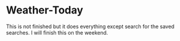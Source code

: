 # Weather-Today

This is not finished but it does everything except search for the saved searches. I will finish this on the weekend.